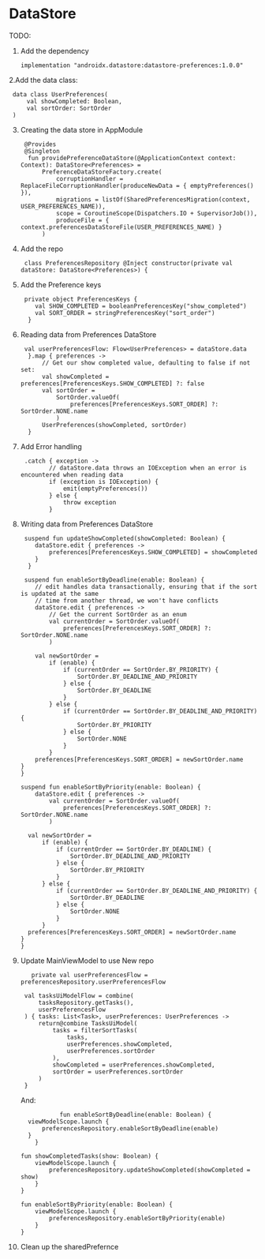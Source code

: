 # DataStore

TODO:

1. Add the dependency

       implementation "androidx.datastore:datastore-preferences:1.0.0"

2.Add the data class:

     data class UserPreferences(
         val showCompleted: Boolean,
         val sortOrder: SortOrder
     )

3. Creating the data store in AppModule

        @Provides
        @Singleton
         fun providePreferenceDataStore(@ApplicationContext context: Context): DataStore<Preferences> =
             PreferenceDataStoreFactory.create(
                 corruptionHandler = ReplaceFileCorruptionHandler(produceNewData = { emptyPreferences() }),
                 migrations = listOf(SharedPreferencesMigration(context, USER_PREFERENCES_NAME)),
                 scope = CoroutineScope(Dispatchers.IO + SupervisorJob()),
                 produceFile = { context.preferencesDataStoreFile(USER_PREFERENCES_NAME) }
             )

5. Add the repo

        class PreferencesRepository @Inject constructor(private val dataStore: DataStore<Preferences>) {

6. Add the Preference keys

        private object PreferencesKeys {
           val SHOW_COMPLETED = booleanPreferencesKey("show_completed")
           val SORT_ORDER = stringPreferencesKey("sort_order")
         }

7. Reading data from Preferences DataStore

        val userPreferencesFlow: Flow<UserPreferences> = dataStore.data
         }.map { preferences ->
             // Get our show completed value, defaulting to false if not set:
             val showCompleted = preferences[PreferencesKeys.SHOW_COMPLETED] ?: false
             val sortOrder =
                 SortOrder.valueOf(
                     preferences[PreferencesKeys.SORT_ORDER] ?: SortOrder.NONE.name
                 )
             UserPreferences(showCompleted, sortOrder)
         }

8. Add Error handling

        .catch { exception ->
               // dataStore.data throws an IOException when an error is encountered when reading data
               if (exception is IOException) {
                   emit(emptyPreferences())
               } else {
                   throw exception
               }

9. Writing data from Preferences DataStore

        suspend fun updateShowCompleted(showCompleted: Boolean) {
           dataStore.edit { preferences ->
               preferences[PreferencesKeys.SHOW_COMPLETED] = showCompleted
           }
         }

        suspend fun enableSortByDeadline(enable: Boolean) {
           // edit handles data transactionally, ensuring that if the sort is updated at the same
           // time from another thread, we won't have conflicts
           dataStore.edit { preferences ->
               // Get the current SortOrder as an enum
               val currentOrder = SortOrder.valueOf(
                   preferences[PreferencesKeys.SORT_ORDER] ?: SortOrder.NONE.name
               )

           val newSortOrder =
               if (enable) {
                   if (currentOrder == SortOrder.BY_PRIORITY) {
                       SortOrder.BY_DEADLINE_AND_PRIORITY
                   } else {
                       SortOrder.BY_DEADLINE
                   }
               } else {
                   if (currentOrder == SortOrder.BY_DEADLINE_AND_PRIORITY) {
                       SortOrder.BY_PRIORITY
                   } else {
                       SortOrder.NONE
                   }
               }
           preferences[PreferencesKeys.SORT_ORDER] = newSortOrder.name
       }
       }
      
       suspend fun enableSortByPriority(enable: Boolean) {
           dataStore.edit { preferences ->
               val currentOrder = SortOrder.valueOf(
                   preferences[PreferencesKeys.SORT_ORDER] ?: SortOrder.NONE.name
               )

         val newSortOrder =
             if (enable) {
                 if (currentOrder == SortOrder.BY_DEADLINE) {
                     SortOrder.BY_DEADLINE_AND_PRIORITY
                 } else {
                     SortOrder.BY_PRIORITY
                 }
             } else {
                 if (currentOrder == SortOrder.BY_DEADLINE_AND_PRIORITY) {
                     SortOrder.BY_DEADLINE
                 } else {
                     SortOrder.NONE
                 }
             }
         preferences[PreferencesKeys.SORT_ORDER] = newSortOrder.name
       }
       }

10. Update MainViewModel to use New repo

           private val userPreferencesFlow = preferencesRepository.userPreferencesFlow
      
         val tasksUiModelFlow = combine(
             tasksRepository.getTasks(),
             userPreferencesFlow
         ) { tasks: List<Task>, userPreferences: UserPreferences ->
             return@combine TasksUiModel(
                 tasks = filterSortTasks(
                     tasks,
                     userPreferences.showCompleted,
                     userPreferences.sortOrder
                 ),
                 showCompleted = userPreferences.showCompleted,
                 sortOrder = userPreferences.sortOrder
             )
         }
      And:
      
                   fun enableSortByDeadline(enable: Boolean) {
          viewModelScope.launch {
              preferencesRepository.enableSortByDeadline(enable)
          }
            }
        
        fun showCompletedTasks(show: Boolean) {
            viewModelScope.launch {
                preferencesRepository.updateShowCompleted(showCompleted = show)
            }
        }
        
        fun enableSortByPriority(enable: Boolean) {
            viewModelScope.launch {
                preferencesRepository.enableSortByPriority(enable)
            }
        }

11. Clean up the sharedPrefernce
